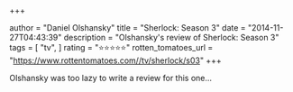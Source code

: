 +++

author = "Daniel Olshansky"
title = "Sherlock: Season 3"
date = "2014-11-27T04:43:39"
description = "Olshansky's review of Sherlock: Season 3"
tags = [
    "tv",
]
rating = "⭐⭐⭐⭐⭐"
rotten_tomatoes_url = "https://www.rottentomatoes.com//tv/sherlock/s03"
+++

Olshansky was too lazy to write a review for this one...

